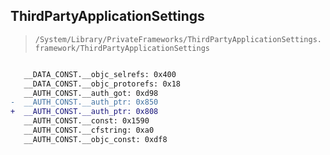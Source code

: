 ## ThirdPartyApplicationSettings

> `/System/Library/PrivateFrameworks/ThirdPartyApplicationSettings.framework/ThirdPartyApplicationSettings`

```diff

   __DATA_CONST.__objc_selrefs: 0x400
   __DATA_CONST.__objc_protorefs: 0x18
   __AUTH_CONST.__auth_got: 0xd98
-  __AUTH_CONST.__auth_ptr: 0x850
+  __AUTH_CONST.__auth_ptr: 0x808
   __AUTH_CONST.__const: 0x1590
   __AUTH_CONST.__cfstring: 0xa0
   __AUTH_CONST.__objc_const: 0xdf8

```
